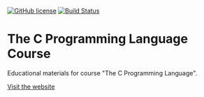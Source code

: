 [![GitHub license](https://img.shields.io/github/license/Vladislav-Lyuminarskiy/C-course.svg)](https://github.com/Vladislav-Lyuminarskiy/C-course/blob/master/LICENSE)
[![Build Status](https://travis-ci.com/Vladislav-Lyuminarskiy/C-course.svg?branch=master)](https://travis-ci.com/Vladislav-Lyuminarskiy/C-course)

# The C Programming Language Course

Educational materials for course "The C Programming Language".

[Visit the website](https://vladislav-lyuminarskiy-websites.github.io/C-course-website/)